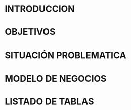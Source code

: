 <a href="FOTO/CODER_CURSO.png"></a>

<h1>INTRODUCCION </H1>
<p> </p>
<h1>  OBJETIVOS  </h1>
<p> </p>
<h1>   SITUACIÓN PROBLEMATICA </h1>
<p> </p>
<h1>   MODELO DE NEGOCIOS </h1>
<p> </p>
<h1>   LISTADO DE TABLAS </h1>
<p> </p>
<a> 
